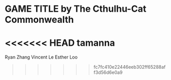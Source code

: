 # GAME TITLE by The Cthulhu-Cat Commonwealth
<<<<<<< HEAD
tamanna
=======
Ryan Zhang
Vincent Le
Esther Loo
>>>>>>> fc7fc410e22446eeb302ff65288aff3d56d6e0a9
